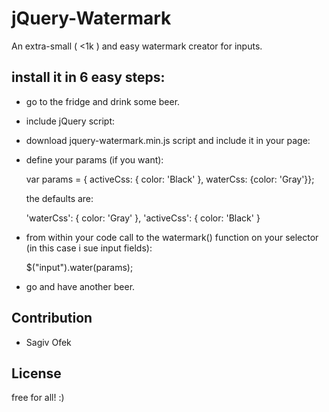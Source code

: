 jQuery-Watermark
=============

An extra-small ( <1k ) and easy watermark creator for inputs.

install it in 6 easy steps:
--------------

- go to the fridge and drink some beer. 
- include jQuery script:

    <script src="http://ajax.googleapis.com/ajax/libs/jquery/1.7.2/jquery.min.js" type="text/javascript"></script>

- download jquery-watermark.min.js script and include it in your page:	 

	<script src="jquery-watermark.min.js" type="text/javascript"></script>

- define your params (if you want):

	var params = { activeCss: { color: 'Black' }, waterCss: {color: 'Gray'}};

  the defaults are:

	'waterCss': { color: 'Gray' },
	'activeCss':  { color: 'Black' }

- from within your code call to the watermark() function on your selector (in this case i sue input fields):

	$("input").water(params);

- go and have another beer.      
    

Contribution
------------

- Sagiv Ofek

License
-------
free for all! :)